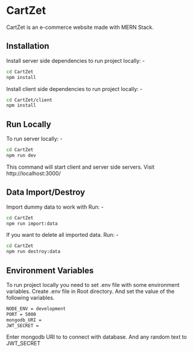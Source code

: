 # CartZet
CartZet is an e-commerce website made with MERN Stack.

## Installation

Install server side dependencies to run project locally: -

```bash
cd CartZet
npm install
```

Install client side dependencies to run project locally: -

```bash
cd CartZet/client
npm install
```

## Run Locally

To run server locally: -

```bash
cd CartZet
npm run dev
```

This command will start client and server side servers.
Visit http://localhost:3000/

## Data Import/Destroy

Import dummy data to work with Run: -

```bash
cd CartZet
npm run import:data
```

If you want to delete all imported data. Run: -

```bash
cd CartZet
npm run destroy:data
```
## Environment Variables

To run project locally you need to set .env file with some environment variables.
Create .env file in Root directory. And set the value of the following variables.

```bash
NODE_ENV = development
PORT = 5000
mongodb_URI = 
JWT_SECRET = 
```

Enter mongodb URI to to connect with database. And any random text to JWT_SECRET

